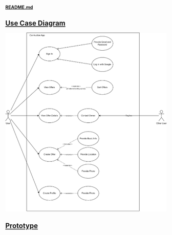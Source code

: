 #### [README.md](/README.md)

## [Use Case Diagram](/docs/use_case_diagram.png)

![Use Case Diagram](/docs/use_case_diagram.png)

## [Prototype]()
